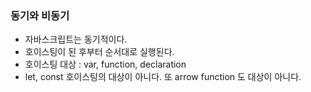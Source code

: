 ### 동기와 비동기
- 자바스크립트는 동기적이다.
- 호이스팅이 된 후부터 순서대로 실행된다.
- 호이스팅 대상 : var, function, declaration
- let, const 호이스팅의 대상이 아니다. 또 arrow function 도 대상이 아니다.

